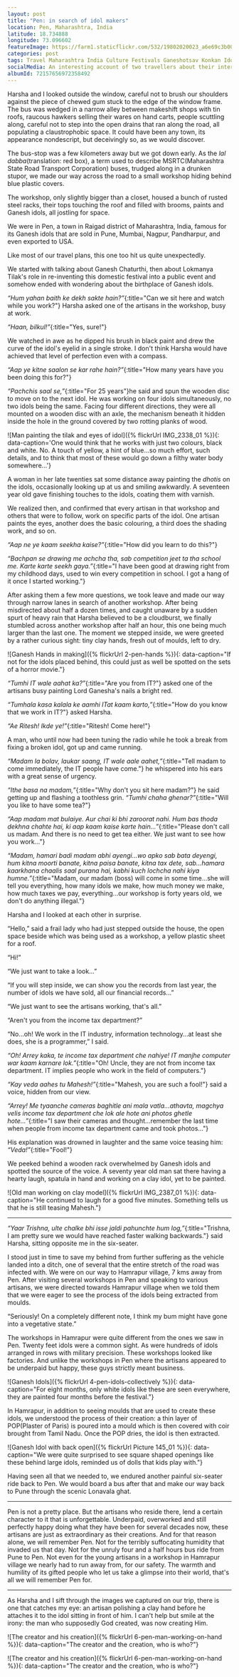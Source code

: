 ```yaml
---
layout: post
title: "Pen: in search of idol makers"
location: Pen, Maharashtra, India
latitude: 18.734888
longitude: 73.096602
featureImage: https://farm1.staticflickr.com/532/19802020023_a6e69c3b00_c.jpg
categories: post
tags: Travel Maharashtra India Culture Festivals Ganeshotsav Konkan Idols RuralIndia
socialMedia: An interesting account of two travellers about their interactions with the idol makers of Pen, Maharashtra
albumId: 72157656972358492
---
```


Harsha and I looked outside the window, careful not to brush our shoulders against the piece of chewed gum stuck to the edge of the window frame. The bus was wedged in a narrow alley between makeshift shops with tin roofs, raucous hawkers selling their wares on hand carts, people scuttling along, careful not to step into the open drains that ran along the road, all populating a claustrophobic space. It could have been any town, its appearance nondescript, but deceivingly so, as we would discover. 

The bus-stop was a few kilometers away but we got down early. As the *lal dabba*(translation: red box), a term used to describe MSRTC(Maharashtra State Road Transport Corporation) buses, trudged along in a drunken stupor, we made our way across the road to a small workshop hiding behind blue plastic covers. 

The workshop, only slightly bigger than a closet, housed a bunch of rusted steel racks, their tops touching the roof and filled with brooms, paints and Ganesh idols, all jostling for space.

We were in Pen, a town in Raigad district of Maharashtra, India, famous for its Ganesh idols that are sold in Pune, Mumbai, Nagpur, Pandharpur, and even exported to USA.
	
Like most of our travel plans, this one too hit us quite unexpectedly.

We started with talking about Ganesh Chaturthi, then about Lokmanya Tilak's role in re-inventing this domestic festival into a public event and somehow ended with wondering about the birthplace of Ganesh idols. 

_“Hum yahan baith ke dekh sakte hain?”_{:title="Can we sit here and watch while you work?"} Harsha asked one of the artisans in the workshop, busy at work.

_“Haan, bilkul!”_{:title="Yes, sure!"}

We watched in awe as he dipped his brush in black paint and drew the curve of the idol's eyelid in a single stroke. I don't think Harsha would have achieved that level of perfection even with a compass.
	
_“Aap ye kitne saalon se kar rahe hain?”_{:title="How many years have you been doing this for?"}

_“Pachchis saal se,”_{:title="For 25 years"}he said and spun the wooden disc to move on to the next idol. He was working on four idols simultaneously, no two idols being the same. Facing four different directions, they were all mounted on a wooden disc with an axle, the mechanism beneath it hidden inside the hole in the ground covered by two rotting planks of wood. 

![Man painting the tilak and eyes of idol]({% flickrUrl IMG_2338_01 %}){: data-caption='One would think that he works with just two colours, black and white. No. A touch of yellow, a hint of blue...so much effort, such details, and to think that most of these would go down a filthy water body somewhere...'}

A woman in her late twenties sat some distance away painting the *dhotis* on the idols, occasionally looking up at us and smiling awkwardly. A 	seventeen year old gave finishing touches to the idols, coating them with varnish. 

We realized then, and confirmed that every artisan in that workshop and others that were to follow, work on specific parts of the idol. One artisan paints the eyes, another does the basic colouring, a third does the shading work, and so on.

_“Aap ne ye kaam seekha kaise?”_{:title="How did you learn to do this?"}

_“Bachpan se drawing me achcha tha, sab competition jeet ta tha school me. Karte karte seekh gaya.”_{:title="I have been good at drawing right from my childhood days, used to win every competition in school. I got a hang of it once I started working."}
	
After asking them a few more questions, we took leave and made our way through narrow lanes in search of another workshop. After being misdirected about half a dozen times, and caught unaware by a sudden spurt of heavy rain that Harsha believed to be a cloudburst, we finally stumbled across another workshop after half an hour, this one being much larger than the last one. The moment we stepped inside, we were greeted by a rather curious sight: tiny clay hands, fresh out of moulds, left to dry.

![Ganesh Hands in making]({% flickrUrl 2-pen-hands %}){: data-caption="If not for the idols placed behind, this could just as well be spotted on the sets of a horror movie."}

_“Tumhi IT wale aahat ka?”_{:title="Are you from IT?"} asked one of the artisans busy painting Lord Ganesha's nails a bright red.

_“Tumhala kasa kalala ke aamhi ITat kaam karto,”_{:title="How do you know that we work in IT?"} asked Harsha.	

_“Ae Ritesh! Ikde ye!”_{:title="Ritesh! Come here!"}

A man, who until now had been tuning the radio while he took a break from fixing a broken idol, got up and came running. 

_“Madam la bolav, laukar saang, IT wale aale aahet,”_{:title="Tell madam to come immediately, the IT people have come."} he whispered into his ears with a great sense of urgency.

_“Ithe basa na madam,”_{:title="Why don't you sit here madam?"} he said getting up and flashing a toothless grin. _“Tumhi chaha ghenar?”_{:title="Will you like to have some tea?"}

_“Aap madam mat bulaiye. Aur chai ki bhi zaroorat nahi. Hum bas thoda dekhna chahte hai, ki aap kaam kaise karte hain...”_{:title="Please don't call us madam. And there is no need to get tea either. We just want to see how you work..."}

_“Madam, hamari badi madam abhi ayengi...wo apko sab bata deyengi, hum kitna moorti banate, kitna paisa banate, kitna tax dete, sab...hamara kaarkhana chaalis saal purana hai, kabhi kuch lochcha nahi kiya humne.”_{:title="Madam, our madam (boss) will come in some time...she will tell you everything, how many idols we make, how much money we make, how much taxes we pay, everything...our workshop is forty years old, we don't do anything illegal."}
	
Harsha and I looked at each other in surprise. 

“Hello,” said a frail lady who had just stepped outside the house, the open space beside which was being used as a workshop, a yellow plastic sheet for a roof.

“Hi!”

“We just want to take a look...”

“If you will step inside, we can show you the records from last year, the number of idols we have sold, all our financial records...”

“We just want to see the artisans working, that's all.”

“Aren't you from the income tax department?”

“No...oh! We work in the IT industry, information technology...at least she does, she is a programmer,” I said.

_“Oh! Arrey kaka, te income tax department che nahiye! IT manjhe computer war kaam karnare lok.”_{:title="Oh! Uncle, they are not from income tax department. IT implies people who work in the field of computers."}

_“Kay veda aahes tu Mahesh!”_{:title="Mahesh, you are such a fool!"} said a voice, hidden from our view.

_“Arrey! Me tyaanche cameras baghitle ani mala vatla...athavta, magchya velis income tax department che lok ale hote ani photos ghetle hote...”_{:title="I saw their cameras and thought...remember the last time when people from income tax department came and took photos..."}

His explanation was drowned in laughter and the same voice teasing him: _“Veda!”_{:title="Fool!"}

We peeked behind a wooden rack overwhelmed by Ganesh idols and spotted the source of the voice. A seventy year old man sat there having a hearty laugh, spatula in hand and working on a clay idol, yet to be painted. 

![Old man working on clay model]({% flickrUrl IMG_2387_01 %}){: data-caption="He continued to laugh for a good five minutes. Something tells us that he is still teasing Mahesh."}

***
														 
_“Yaar Trishna, ulte chalke bhi isse jaldi pahunchte hum log,”_{:title="Trishna, I am pretty sure we would have reached faster walking backwards."} said Harsha, sitting opposite me in the six-seater.
	
I stood just in time to save my behind from further suffering as the vehicle landed into a ditch, one of several that the entire stretch of the road was infected with. We were on our way to Hamrapur village, 7 kms away from Pen. After visiting several workshops in Pen and speaking to various artisans, we were directed towards Hamrapur village when we told them that we were eager to see the process of the idols being extracted from moulds. 

“Seriously! On a completely different note, I think my bum might have gone into a vegetative state.”

The workshops in Hamrapur were quite different from the ones we saw in Pen. Twenty feet idols were a common sight. As were hundreds of idols arranged in rows with military precision. These workshops looked like factories. And unlike the workshops in Pen where the artisans appeared to be underpaid but happy, these guys strictly meant business.

![Ganesh Idols]({% flickrUrl 4-pen-idols-collectively %}){: data-caption="For eight months, only white idols like these are seen everywhere, they are painted four months before the festival."}

In Hamrapur, in addition to seeing moulds that are used to create these idols, we understood the process of their creation: a thin layer of POP(Plaster of Paris) is poured into a mould which is then covered with coir brought from Tamil Nadu. Once the POP dries, the idol is then extracted. 

![Ganesh Idol with back open]({% flickrUrl Picture 145_01 %}){: data-caption="We were quite surprised to see square shaped openings like these behind large idols, reminded us of dolls that kids play with."}

Having seen all that we needed to, we endured another painful six-seater ride back to Pen. We would board a bus after that and make our way back to Pune through the scenic Lonavala ghat.

***

Pen is not a pretty place. But the artisans who reside there, lend a certain character to it that is unforgettable. Underpaid, overworked and still perfectly happy doing what they have been for several decades now, these artisans are just as extraordinary as their creations. And for that reason alone, we will remember Pen. Not for the terribly suffocating humidity that invaded us that day. Not for the unruly four and a half hours bus ride from Pune to Pen. Not even for the young artisans in a workshop in Hamrapur village we nearly had to run away from, for our safety. The warmth and humility of its gifted people who let us take a glimpse into their world, that's all we will remember Pen for.

***

As Harsha and I sift through the images we captured on our trip, there is one that catches my eye: an artisan polishing a clay hand before he attaches it to the idol sitting in front of him. I can't help but smile at the irony: the man who supposedly God created, was now creating Him.

![The creator and his creation]({% flickrUrl 6-pen-man-working-on-hand %}){: data-caption="The creator and the creation, who is who?"}

![The creator and his creation]({% flickrUrl 6-pen-man-working-on-hand %}){: data-caption="The creator and the creation, who is who?"}
